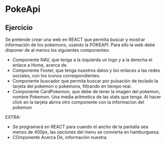 # PokeApi
## Ejercicio
Se pretende crear una web en REACT que permita buscar y mostrar información de los pokemons, usando la POKEAPI. Para ello la web debe disponer de al menos los siguientes componentes:
- Componente NAV, que tenga a la izquierda un logo y a la derecha el enlace a Home, acerca de.
- Componente Footer, que tenga nuestros datos y lso enlaces a las redes sociales, con los iconos correspondientes.
- Componente buscador que permita buscar por pulsación de teclado la tarjeta del pokemon o pokemons, filtrando en tiempo real.
- Componente CardPokemon, que debe de tener la imagen del pokemon, nombre Pokemon.  Una media aritmetica de las stats que tenga. Al hacer click en la tarjeta abrira otro componente con la informacion del pokemon


EXTRA:

- Se programará en REACT para cuando el ancho de la pantalla sea menos de 400px, las opciones del menu se convierta en hamburguesa.
- COmponente Acerca De, información nuestra.

